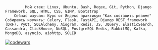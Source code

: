              Мой стек: Linux, Ubuntu, Bash, Regex, Git, Python, Django Framework, SQL, HTML, CSS, GIMP, Bootstrap  
        Сейчас изучаю: Курс от Яндекс практикум "Как составить резюме"  
    Собираюсь изучить: Celery, Flask, FastAPI, Django REST framework (DRF), PyQt, SQLAlchemy, Aiogram, Redis, JS, JQuery, ElasticSearch, Cassandra, ClickHouse, NoSQL, PostgreSQL Redis, RabbitMQ, Kafka, MongoDB, asyncio, aiohttp, SOLID





[![codewars](https://www.codewars.com/users/Aruytehno/badges/large)](https://www.codewars.com/users/Aruytehno)  

